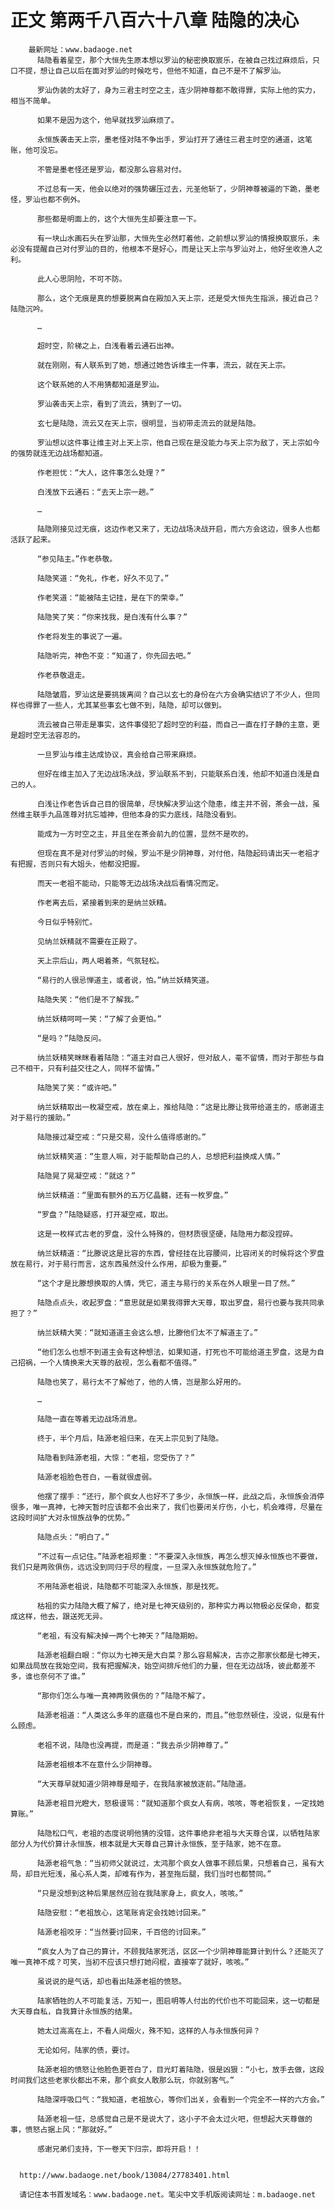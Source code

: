 # 正文 第两千八百六十八章 陆隐的决心
        最新网址：www.badaoge.net
          陆隐看着星空，那个大恒先生原本想以罗汕的秘密换取宸乐，在被自己找过麻烦后，只口不提，想让自己以后在面对罗汕的时候吃亏，但他不知道，自己不是不了解罗汕。
      
          罗汕伪装的太好了，身为三君主时空之主，连少阴神尊都不敢得罪，实际上他的实力，相当不简单。
      
          如果不是因为这个，他早就找罗汕麻烦了。
      
          永恒族袭击天上宗，墨老怪对陆不争出手，罗汕打开了通往三君主时空的通道，这笔账，他可没忘。
      
          不管是墨老怪还是罗汕，都没那么容易对付。
      
          不过总有一天，他会以绝对的强势碾压过去，元圣他斩了，少阴神尊被逼的下跪，墨老怪，罗汕也都不例外。
      
          那些都是明面上的，这个大恒先生却要注意一下。
      
          有一块山水画石头在罗汕那，大恒先生必然盯着他，之前想以罗汕的情报换取宸乐，未必没有提醒自己对付罗汕的目的，他根本不是好心，而是让天上宗与罗汕对上，他好坐收渔人之利。
      
          此人心思阴险，不可不防。
      
          那么，这个无痕是真的想要脱离自在殿加入天上宗，还是受大恒先生指派，接近自己？陆隐沉吟。
      
          …
      
          超时空，阶梯之上，白浅看着云通石出神。
      
          就在刚刚，有人联系到了她，想通过她告诉维主一件事，流云，就在天上宗。
      
          这个联系她的人不用猜都知道是罗汕。
      
          罗汕袭击天上宗，看到了流云，猜到了一切。
      
          玄七是陆隐，流云又在天上宗，很明显，当初带走流云的就是陆隐。
      
          罗汕想以这件事让维主对上天上宗，他自己现在是没能力与天上宗为敌了，天上宗如今的强势就连无边战场都知道。
      
          作老担忧：“大人，这件事怎么处理？”
      
          白浅放下云通石：“去天上宗一趟。”
      
          …
      
          陆隐刚接见过无痕，这边作老又来了，无边战场决战开启，而六方会这边，很多人也都活跃了起来。
      
          “参见陆主。”作老恭敬。
      
          陆隐笑道：“免礼，作老，好久不见了。”
      
          作老笑道：“能被陆主记挂，是在下的荣幸。”
      
          陆隐笑了笑：“你来找我，是白浅有什么事？”
      
          作老将发生的事说了一遍。
      
          陆隐听完，神色不变：“知道了，你先回去吧。”
      
          作老恭敬退走。
      
          陆隐皱眉，罗汕这是要挑拨离间？自己以玄七的身份在六方会确实结识了不少人，但同样也得罪了一些人，尤其某些事玄七做不到，陆隐，却可以做到。
      
          流云被自己带走是事实，这件事侵犯了超时空的利益，而自己一直在打子静的主意，更是超时空无法容忍的。
      
          一旦罗汕与维主达成协议，真会给自己带来麻烦。
      
          但好在维主加入了无边战场决战，罗汕联系不到，只能联系白浅，他却不知道白浅是自己的人。
      
          白浅让作老告诉自己目的很简单，尽快解决罗汕这个隐患，维主并不弱，茶会一战，虽然维主联手九品莲尊对抗忘墟神，但他本身的实力底线，陆隐没看到。
      
          能成为一方时空之主，并且坐在茶会前九的位置，显然不是吹的。
      
          但现在真不是对付罗汕的时候，罗汕不是少阴神尊，对付他，陆隐起码请出天一老祖才有把握，否则只有大姐头，他都没把握。
      
          而天一老祖不能动，只能等无边战场决战后看情况而定。
      
          作老离去后，紧接着到来的是纳兰妖精。
      
          今日似乎特别忙。
      
          见纳兰妖精就不需要在正殿了。
      
          天上宗后山，两人喝着茶，气氛轻松。
      
          “易行的人很忌惮道主，或者说，怕。”纳兰妖精笑道。
      
          陆隐失笑：“他们是不了解我。”
      
          纳兰妖精呵呵一笑：“了解了会更怕。”
      
          “是吗？”陆隐反问。
      
          纳兰妖精笑眯眯看着陆隐：“道主对自己人很好，但对敌人，毫不留情，而对于那些与自己不相干，只有利益交往之人，同样不留情。”
      
          陆隐笑了笑：“或许吧。”
      
          纳兰妖精取出一枚凝空戒，放在桌上，推给陆隐：“这是比滕让我带给道主的，感谢道主对于易行的援助。”
      
          陆隐接过凝空戒：“只是交易，没什么值得感谢的。”
      
          纳兰妖精笑道：“生意人嘛，对于能帮助自己的人，总想把利益换成人情。”
      
          陆隐晃了晃凝空戒：“就这？”
      
          纳兰妖精道：“里面有额外的五万亿晶髓，还有一枚罗盘。”
      
          “罗盘？”陆隐疑惑，打开凝空戒，取出。
      
          这是一枚样式古老的罗盘，没什么特殊的，但材质很坚硬，陆隐用力都没捏碎。
      
          纳兰妖精道：“比滕说这是比容的东西，曾经挂在比容腰间，比容闭关的时候将这个罗盘放在易行，对于易行而言，这东西虽然没什么作用，却极为重要。”
      
          “这个才是比滕想换取的人情，凭它，道主与易行的关系在外人眼里一目了然。”
      
          陆隐点点头，收起罗盘：“意思就是如果我得罪大天尊，取出罗盘，易行也要与我共同承担了？”
      
          纳兰妖精大笑：“就知道道主会这么想，比滕他们太不了解道主了。”
      
          “他们怎么也想不到道主会有这种想法，如果知道，打死也不可能给道主罗盘，这是为自己招祸，一个人情换来大天尊的敌视，怎么看都不值得。”
      
          陆隐也笑了，易行太不了解他了，他的人情，岂是那么好用的。
      
          …
      
          陆隐一直在等着无边战场消息。
      
          终于，半个月后，陆源老祖归来，在天上宗见到了陆隐。
      
          陆隐看到陆源老祖，大惊：“老祖，您受伤了？”
      
          陆源老祖脸色苍白，一看就很虚弱。
      
          他摆了摆手：“还行，那个疯女人也好不了多少，永恒族一样，此战之后，永恒族会消停很多，唯一真神，七神天暂时应该都不会出来了，我们也要闭关疗伤，小七，机会难得，尽量在这段时间扩大对永恒族战争的优势。”
      
          陆隐点头：“明白了。”
      
          “不过有一点记住。”陆源老祖郑重：“不要深入永恒族，再怎么想灭掉永恒族也不要做，我们只是两败俱伤，远远没到同归于尽的程度，一旦深入永恒族就危险了。”
      
          不用陆源老祖说，陆隐都不可能深入永恒族，那是找死。
      
          枯祖的实力陆隐大概了解了，绝对是七神天级别的，那种实力再以物极必反保命，都变成这样，他去，跟送死无异。
      
          “老祖，有没有解决掉一两个七神天？”陆隐期盼。
      
          陆源老祖翻白眼：“你以为七神天是大白菜？那么容易解决，古亦之那家伙都是七神天，如果战局放在我始空间，我有把握解决，始空间排斥他们的力量，但在无边战场，彼此都差不多，谁也奈何不了谁。”
      
          “那你们怎么与唯一真神两败俱伤的？”陆隐不解了。
      
          陆源老祖道：“人类这么多年的底蕴也不是白来的，而且。”他忽然顿住，没说，似是有什么顾虑。
      
          老祖不说，陆隐也没再提，而是道：“我去杀少阴神尊了。”
      
          陆源老祖根本不在意什么少阴神尊。
      
          “大天尊早就知道少阴神尊是暗子，在我陆家被放逐前。”陆隐道。
      
          陆源老祖目光瞪大，怒极谩骂：“就知道那个疯女人有病，咳咳，等老祖恢复，一定找她算账。”
      
          陆隐松口气，老祖的态度说明他猜的没错，这件事绝非老祖与大天尊合谋，以牺牲陆家部分人为代价算计永恒族，根本就是大天尊自己算计永恒族，至于陆家，她不在意。
      
          陆源老祖气急：“当初师父就说过，太鸿那个疯女人做事不顾后果，只想着自己，虽有大局，却目光短浅，虽心系人类，却难有作为，甚至拖后腿，我们当时也都赞同。”
      
          “只是没想到这种后果居然应验在我陆家身上，疯女人，咳咳。”
      
          陆隐安慰：“老祖放心，这笔账肯定会找她讨回来。”
      
          陆源老祖咬牙：“当然要讨回来，千百倍的讨回来。”
      
          “疯女人为了自己的算计，不顾我陆家死活，区区一个少阴神尊能算计到什么？还能灭了唯一真神不成？可笑，当初不应该只想打她闷棍，直接宰了就好，咳咳。”
      
          虽说说的是气话，却也看出陆源老祖的愤怒。
      
          陆家牺牲的人不可能复活，万知一，图启明等人付出的代价也不可能回来，这一切都是大天尊自私，自我算计永恒族的结果。
      
          她太过高高在上，不看人间烟火，殊不知，这样的人与永恒族何异？
      
          无论如何，陆家的债，要讨。
      
          陆源老祖的愤怒让他脸色更苍白了，目光盯着陆隐，很是凶狠：“小七，放手去做，这段时间我们这些老家伙都出不来，那个疯女人敢那么玩，你就别客气。”
      
          陆隐深呼吸口气：“我知道，老祖放心，等你们出关，会看到一个完全不一样的六方会。”
      
          陆源老祖一怔，总感觉自己是不是说大了，这小子不会太过火吧，但想起大天尊做的事，愤怒占据上风：“那就好。”
      
          感谢兄弟们支持，下一卷天下归宗，即将开启！！
      
      
      http://www.badaoge.net/book/13084/27783401.html
      
      请记住本书首发域名：www.badaoge.net。笔尖中文手机版阅读网址：m.badaoge.net